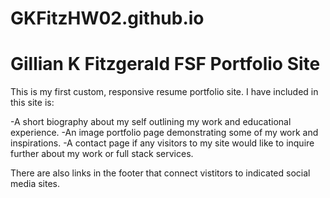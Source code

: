 # GKFitzHW02.github.io
# Gillian K Fitzgerald FSF Portfolio Site
This is my first custom, responsive resume portfolio site. I have included in this site is:  


 -A short biography about my self outlining my work and educational experience. 
 -An image portfolio page demonstrating some of my work and inspirations. 
 -A contact page if any visitors to my site would like to inquire further about my work or full stack services. 
 
 There are also links in the footer that connect vistitors to indicated social media sites.



